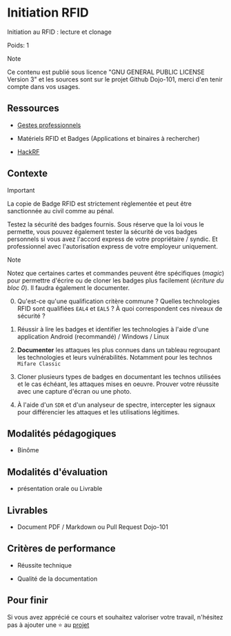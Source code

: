 # Initiation RFID

Initiation au RFID : lecture et clonage

Poids: 1

> [!NOTE] 
> Ce contenu est publié sous licence "GNU GENERAL PUBLIC LICENSE Version 3" et les sources sont sur le projet Github Dojo-101, merci d'en tenir compte dans vos usages.

## Ressources

* [Gestes professionnels](https://github.com/Aif4thah/Dojo-101)

* Matériels RFID et Badges (Applications et binaires à rechercher)

* [HackRF](https://greatscottgadgets.com/hackrf/one/)


## Contexte

> [!IMPORTANT]
> La copie de Badge RFID est strictement règlementée et peut être sanctionnée au civil comme au pénal.


Testez la sécurité des badges fournis. Sous réserve que la loi vous le permette, vous pouvez également tester la sécurité de vos badges personnels si vous avez l'accord express de votre propriétaire / syndic. Et professionnel avec l'autorisation express de votre employeur uniquement.

> [!NOTE]
> Notez que certaines cartes et commandes peuvent être spécifiques (*magic*) pour permettre d'écrire ou de cloner les badges plus facilement (*écriture du bloc 0*). Il faudra également le documenter. 


0. Qu'est-ce qu'une qualification critère commune ? Quelles technologies RFID sont qualifiées `EAL4` et `EAL5` ? À quoi correspondent ces niveaux de sécurité ?

1. Réussir à lire les badges et identifier les technologies à l'aide d'une application Android (recommandé) / Windows / Linux

2. **Documenter** les attaques les plus connues dans un tableau regroupant les technologies et leurs vulnérabilités. Notamment pour les technos `Mifare Classic`

3. Cloner plusieurs types de badges en documentant les technos utilisées et le cas échéant, les attaques mises en oeuvre. Prouver votre réussite avec une capture d'écran ou une photo.

4. À l'aide d'un `SDR` et d'un analyseur de spectre, intercepter les signaux pour différencier les attaques et les utilisations légitimes.


## Modalités pédagogiques

* Binôme

## Modalités d'évaluation

* présentation orale ou Livrable

## Livrables

* Document PDF / Markdown ou Pull Request Dojo-101

## Critères de performance

* Réussite technique

* Qualité de la documentation

## Pour finir

Si vous avez apprécié ce cours et souhaitez valoriser votre travail, n'hésitez pas à ajouter une ⭐ au [projet](https://github.com/Aif4thah/Dojo-101)